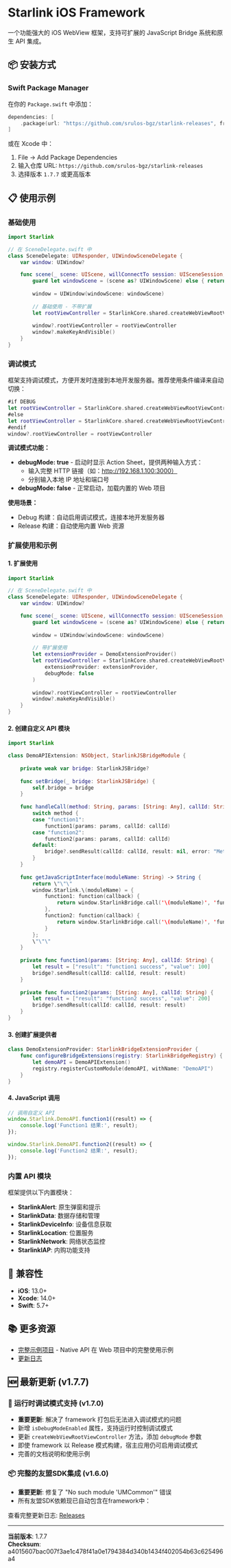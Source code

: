 # Starlink iOS Framework

一个功能强大的 iOS WebView 框架，支持可扩展的 JavaScript Bridge 系统和原生 API 集成。

## 📦 安装方式

### Swift Package Manager

在你的 `Package.swift` 中添加：

```swift
dependencies: [
    .package(url: "https://github.com/srulos-bgz/starlink-releases", from: "1.7.7")
]
```

或在 Xcode 中：
1. File → Add Package Dependencies
2. 输入仓库 URL: `https://github.com/srulos-bgz/starlink-releases`
3. 选择版本 `1.7.7` 或更高版本

## 📋 使用示例

### 基础使用

```swift
import Starlink

// 在 SceneDelegate.swift 中
class SceneDelegate: UIResponder, UIWindowSceneDelegate {
    var window: UIWindow?

    func scene(_ scene: UIScene, willConnectTo session: UISceneSession, options connectionOptions: UIScene.ConnectionOptions) {
        guard let windowScene = (scene as? UIWindowScene) else { return }
        
        window = UIWindow(windowScene: windowScene)
        
        // 基础使用 - 不带扩展
        let rootViewController = StarlinkCore.shared.createWebViewRootViewController()
        
        window?.rootViewController = rootViewController
        window?.makeKeyAndVisible()
    }
}
```

### 调试模式

框架支持调试模式，方便开发时连接到本地开发服务器。推荐使用条件编译来自动切换：

```swift
#if DEBUG
let rootViewController = StarlinkCore.shared.createWebViewRootViewController(debugMode: true)
#else
let rootViewController = StarlinkCore.shared.createWebViewRootViewController(debugMode: false)
#endif
window?.rootViewController = rootViewController
```

**调试模式功能：**
- **debugMode: true** - 启动时显示 Action Sheet，提供两种输入方式：
  - 输入完整 HTTP 链接（如：http://192.168.1.100:3000）
  - 分别输入本地 IP 地址和端口号
- **debugMode: false** - 正常启动，加载内置的 Web 项目

**使用场景：**
- Debug 构建：自动启用调试模式，连接本地开发服务器
- Release 构建：自动使用内置 Web 资源

### 扩展使用和示例

#### 1. 扩展使用

```swift
import Starlink

// 在 SceneDelegate.swift 中
class SceneDelegate: UIResponder, UIWindowSceneDelegate {
    var window: UIWindow?

    func scene(_ scene: UIScene, willConnectTo session: UISceneSession, options connectionOptions: UIScene.ConnectionOptions) {
        guard let windowScene = (scene as? UIWindowScene) else { return }
        
        window = UIWindow(windowScene: windowScene)
        
        // 带扩展使用
        let extensionProvider = DemoExtensionProvider()
        let rootViewController = StarlinkCore.shared.createWebViewRootViewController(
            extensionProvider: extensionProvider,
            debugMode: false
        )
        
        window?.rootViewController = rootViewController
        window?.makeKeyAndVisible()
    }
}
```

#### 2. 创建自定义 API 模块

```swift
import Starlink

class DemoAPIExtension: NSObject, StarlinkJSBridgeModule {
    
    private weak var bridge: StarlinkJSBridge?
    
    func setBridge(_ bridge: StarlinkJSBridge) {
        self.bridge = bridge
    }
    
    func handleCall(method: String, params: [String: Any], callId: String) {
        switch method {
        case "function1":
            function1(params: params, callId: callId)
        case "function2":
            function2(params: params, callId: callId)
        default:
            bridge?.sendResult(callId: callId, result: nil, error: "Method '\(method)' not found in DemoAPI")
        }
    }
    
    func getJavaScriptInterface(moduleName: String) -> String {
        return \"\"\"
        window.Starlink.\(moduleName) = {
            function1: function(callback) {
                return window.StarlinkBridge.call('\(moduleName)', 'function1', {}, callback);
            },
            function2: function(callback) {
                return window.StarlinkBridge.call('\(moduleName)', 'function2', {}, callback);
            }
        };
        \"\"\"
    }
    
    private func function1(params: [String: Any], callId: String) {
        let result = ["result": "function1 success", "value": 100]
        bridge?.sendResult(callId: callId, result: result)
    }
    
    private func function2(params: [String: Any], callId: String) {
        let result = ["result": "function2 success", "value": 200]
        bridge?.sendResult(callId: callId, result: result)
    }
}
```

#### 3. 创建扩展提供者

```swift
class DemoExtensionProvider: StarlinkBridgeExtensionProvider {
    func configureBridgeExtensions(registry: StarlinkBridgeRegistry) {
        let demoAPI = DemoAPIExtension()
        registry.registerCustomModule(demoAPI, withName: "DemoAPI")
    }
}
```

#### 4. JavaScript 调用

```javascript
// 调用自定义 API
window.Starlink.DemoAPI.function1((result) => {
    console.log('Function1 结果:', result);
});

window.Starlink.DemoAPI.function2((result) => {
    console.log('Function2 结果:', result);
});
```

### 内置 API 模块

框架提供以下内置模块：

- **StarlinkAlert**: 原生弹窗和提示
- **StarlinkData**: 数据存储和管理  
- **StarlinkDeviceInfo**: 设备信息获取
- **StarlinkLocation**: 位置服务
- **StarlinkNetwork**: 网络状态监控
- **StarlinkIAP**: 内购功能支持

## 🔄 兼容性

- **iOS**: 13.0+
- **Xcode**: 14.0+
- **Swift**: 5.7+

## 📚 更多资源

- [完整示例项目](https://github.com/srulos-bgz/starlink-test-app) - Native API 在 Web 项目中的完整使用示例
- [更新日志](https://github.com/srulos-bgz/starlink-releases/releases)

## 🆕 最新更新 (v1.7.7)

### 🔧 运行时调试模式支持 (v1.7.0)
- **重要更新**: 解决了 framework 打包后无法进入调试模式的问题
- 新增 `isDebugModeEnabled` 属性，支持运行时控制调试模式
- 更新 `createWebViewRootViewController` 方法，添加 `debugMode` 参数
- 即使 framework 以 Release 模式构建，宿主应用仍可启用调试模式
- 完善的文档说明和使用示例
### 📦 完整的友盟SDK集成 (v1.6.0)
- **重要更新**: 修复了 "No such module 'UMCommon'" 错误
- 所有友盟SDK依赖现已自动包含在framework中：

查看完整更新日志: [Releases](https://github.com/srulos-bgz/starlink-releases/releases/tag/1.7.7)

---

**当前版本**: 1.7.7  
**Checksum**: a4015607bac007f3ae1c478f41a0e1794384d340b1434f402054b63c625496a4
